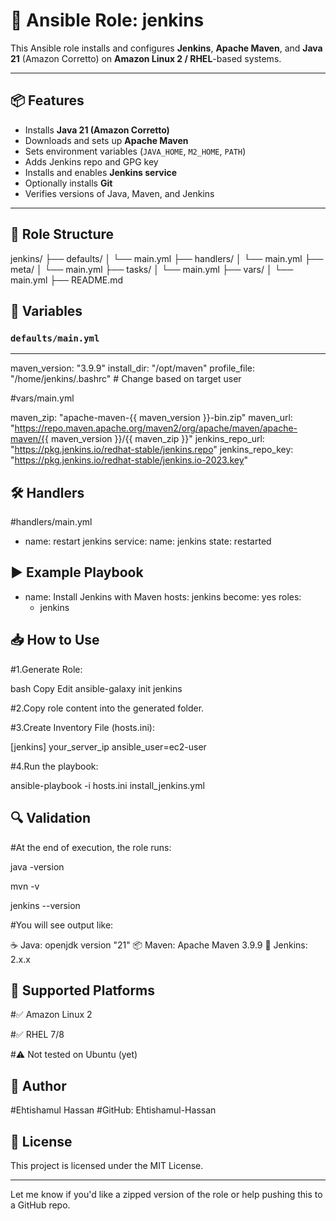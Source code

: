# 🚀 Ansible Role: jenkins

This Ansible role installs and configures **Jenkins**, **Apache Maven**, and **Java 21** (Amazon Corretto)
 on **Amazon Linux 2 / RHEL**-based systems.

---

## 📦 Features

- Installs **Java 21 (Amazon Corretto)**
- Downloads and sets up **Apache Maven**
- Sets environment variables (`JAVA_HOME`, `M2_HOME`, `PATH`)
- Adds Jenkins repo and GPG key
- Installs and enables **Jenkins service**
- Optionally installs **Git**
- Verifies versions of Java, Maven, and Jenkins

---

## 📁 Role Structure
jenkins/
├── defaults/
│ └── main.yml
├── handlers/
│ └── main.yml
├── meta/
│ └── main.yml
├── tasks/
│ └── main.yml
├── vars/
│ └── main.yml
├── README.md



## 🔧 Variables

### `defaults/main.yml`

---
maven_version: "3.9.9"
install_dir: "/opt/maven"
profile_file: "/home/jenkins/.bashrc"   # Change based on target user


#vars/main.yml

maven_zip: "apache-maven-{{ maven_version }}-bin.zip"
maven_url: "https://repo.maven.apache.org/maven2/org/apache/maven/apache-maven/{{ maven_version }}/{{ maven_zip }}"
jenkins_repo_url: "https://pkg.jenkins.io/redhat-stable/jenkins.repo"
jenkins_repo_key: "https://pkg.jenkins.io/redhat-stable/jenkins.io-2023.key"



## 🛠️ Handlers

#handlers/main.yml

- name: restart jenkins
  service:
    name: jenkins
    state: restarted


## ▶️ Example Playbook

- name: Install Jenkins with Maven
  hosts: jenkins
  become: yes
  roles:
    - jenkins



## 📥 How to Use

#1.Generate Role:

bash
Copy
Edit
ansible-galaxy init jenkins

#2.Copy role content into the generated folder.

#3.Create Inventory File (hosts.ini):


[jenkins]
your_server_ip ansible_user=ec2-user

#4.Run the playbook:


ansible-playbook -i hosts.ini install_jenkins.yml



## 🔍 Validation

#At the end of execution, the role runs:

java -version

mvn -v

jenkins --version

#You will see output like:


☕ Java: openjdk version "21"
📦 Maven: Apache Maven 3.9.9
🔧 Jenkins: 2.x.x


## 📌 Supported Platforms

#✅ Amazon Linux 2

#✅ RHEL 7/8

#⚠️ Not tested on Ubuntu (yet)

## 👤 Author

#Ehtishamul Hassan
#GitHub: Ehtishamul-Hassan

## 📝 License
This project is licensed under the MIT License.


---

Let me know if you'd like a zipped version of the role or help pushing this to a GitHub repo.











